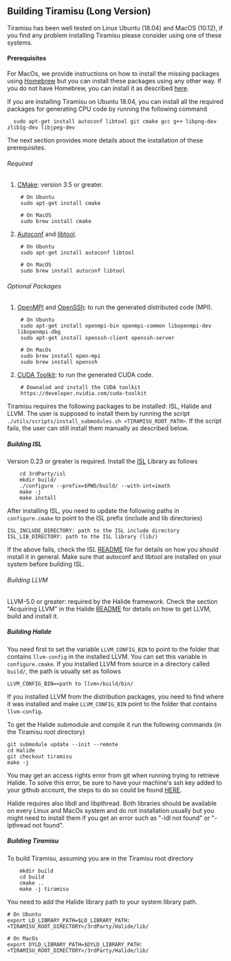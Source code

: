 ## Building Tiramisu (Long Version)

Tiramisu has been well tested on Linux Ubuntu (18.04) and MacOS (10.12), if you find any problem installing Tiramisu please consider using one of these systems.

#### Prerequisites

For MacOs, we provide instructions on how to install the missing packages using [Homebrew](https://brew.sh/) but you can install these packages using any other way.  If you do not have Homebrew, you can install it as described [here](https://docs.brew.sh/Installation).

If you are installing Tiramisu on Ubuntu 18.04, you can install all the required packages for generating CPU code by running the following command

      sudo apt-get install autoconf libtool git cmake gcc g++ libpng-dev zlib1g-dev libjpeg-dev

The next section provides more details about the installation of these prerequisites.

###### Required

1) [CMake](https://cmake.org/): version 3.5 or greater.
  
        # On Ubuntu
        sudo apt-get install cmake

        # On MacOS
        sudo brew install cmake

2) [Autoconf](https://www.gnu.org/software/autoconf/) and [libtool](https://www.gnu.org/software/libtool/).

        # On Ubuntu
        sudo apt-get install autoconf libtool

        # On MacOS
        sudo brew install autoconf libtool

###### Optional Packages
1) [OpenMPI](https://www.open-mpi.org/) and [OpenSSh](https://www.openssh.com/): to run the generated distributed code (MPI).

        # On Ubuntu
        sudo apt-get install openmpi-bin openmpi-common libopenmpi-dev libopenmpi-dbg
        sudo apt-get install openssh-client openssh-server

        # On MacOs
        sudo brew install open-mpi
        sudo brew install openssh

2) [CUDA Toolkit](https://developer.nvidia.com/cuda-toolkit): to run the generated CUDA code.

        # Downalod and install the CUDA toolkit
        https://developer.nvidia.com/cuda-toolkit


Tiramisu requires the following packages to be installed: ISL, Halide and LLVM.  The user is supposed to install them by running the script `./utils/scripts/install_submodules.sh <TIRAMISU_ROOT_PATH>`.  If the script fails, the user can still install them manually as described below.

##### Building ISL

Version 0.23 or greater is required.
Install the [ISL](http://isl.gforge.inria.fr/) Library as follows

        cd 3rdParty/isl
        mkdir build/
        ./configure --prefix=$PWD/build/ --with-int=imath
        make -j
        make install

After installing ISL, you need to update the following paths in `configure.cmake` to point to the ISL prefix (include and lib directories)

    ISL_INCLUDE_DIRECTORY: path to the ISL include directory
    ISL_LIB_DIRECTORY: path to the ISL library (lib/)

If the above fails, check the ISL [README](http://repo.or.cz/isl.git/blob/HEAD:/README) file for details on how you should install it in general.  Make sure that autoconf and libtool are installed on your system before building ISL.

###### Building LLVM

LLVM-5.0 or greater: required by the Halide framework. Check the section "Acquiring LLVM" in the Halide [README](https://github.com/halide/Halide/blob/master/README.md) for details on how to get LLVM, build and install it.


##### Building Halide

You need first to set the variable `LLVM_CONFIG_BIN` to point to the folder that contains `llvm-config` in the installed LLVM.  You can set this variable in `configure.cmake`. If you installed LLVM from source in a directory called `build/`, the path is usually set as follows

    LLVM_CONFIG_BIN=<path to llvm>/build/bin/

If you installed LLVM from the distribution packages, you need to find where it was installed and make `LLVM_CONFIG_BIN` point to the folder that contains `llvm-config`.

To get the Halide submodule and compile it run the following commands (in the Tiramisu root directory)

    git submodule update --init --remote
    cd Halide
    git checkout tiramisu
    make -j

You may get an access rights error from git when running trying to retrieve Halide. To solve this error, be sure to have your machine's ssh key added to your github account, the steps to do so could be found [HERE](https://help.github.com/articles/generating-a-new-ssh-key-and-adding-it-to-the-ssh-agent/).

Halide requires also libdl and libpthread. Both libraries should be available on every Linux and MacOs system and do not installation usually but you might need to install them if you get an error such as "-ldl not found" or "-lpthread not found".

##### Building Tiramisu

To build Tiramisu, assuming you are in the Tiramisu root directory

        mkdir build
        cd build
        cmake ..
        make -j tiramisu

You need to add the Halide library path to your system library path.

    # On Ubuntu
    export LD_LIBRARY_PATH=$LD_LIBRARY_PATH:<TIRAMISU_ROOT_DIRECTORY>/3rdParty/Halide/lib/

    # On MacOs
    export DYLD_LIBRARY_PATH=$DYLD_LIBRARY_PATH:<TIRAMISU_ROOT_DIRECTORY>/3rdParty/Halide/lib/
